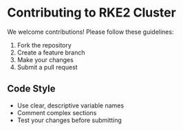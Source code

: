 # Contributing to RKE2 Cluster

We welcome contributions! Please follow these guidelines:

1. Fork the repository
2. Create a feature branch
3. Make your changes
4. Submit a pull request

## Code Style
- Use clear, descriptive variable names
- Comment complex sections
- Test your changes before submitting
